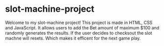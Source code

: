 # slot-machine-project

Welcome to my slot-machine project! This project is made in HTML, CSS and JavaScript. It allows users to add the Bet amount of maximum $100 and randomly generates the results. If the user decides to checksout the slot machne will resets. Which makes it efficent for the next game play. 
